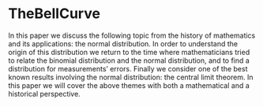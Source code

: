 # TheBellCurve

In this paper we discuss the following topic from the history of mathematics and its applications: the normal distribution. In order to understand the origin of this distribution we return to the time where mathematicians tried to relate the binomial distribution and the normal distribution, and to find a distribution for measurements’ errors. Finally we consider one of the best known results involving the normal distribution: the central limit theorem. In this paper we will cover the above themes with both a mathematical and a historical perspective.
